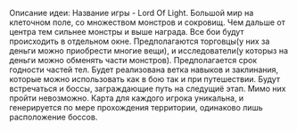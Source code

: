 Описание идеи:
Название игры - Lord Of Light.
Большой мир на клеточном поле, со множеством монстров и сокровищ.
Чем дальше от центра тем сильнее монстры и выше награда.
Все бои будут происходить в отдельном окне.
Предполагаются торговцы(у них за деньги можно приобрести многие вещи), и исследователи(у которыз на деньги можно обменять части монстров).
Предполагается срок годности частей тел. Будет реализована ветка навыков и заклинания, которые можно использовать как в бою так и при путешествии.
Будут встречаться и боссы, заграждающие путь на следущиё этап. Мимо них пройти невозможно.
Карта для каждого игрока уникальна, и генерируется по мере прохождения территории, одинаково лишь расположение боссов.
